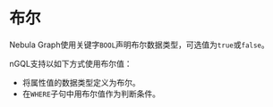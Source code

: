 # 布尔

Nebula Graph使用关键字`BOOL`声明布尔数据类型，可选值为`true`或`false`。

nGQL支持以如下方式使用布尔值：

* 将属性值的数据类型定义为布尔。
* 在`WHERE`子句中用布尔值作为判断条件。
